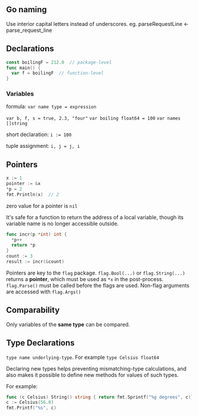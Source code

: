 ## Go naming

Use interior capital letters instead of underscores.
eg. parseRequestLine <- parse_request_line

## Declarations

```go
const boilingF = 212.0  // package-level
func main() {
  var f = boilingF  // function-level
}
```

### Variables

formula: `var name type = expression`

`var b, f, s = true, 2.3, "four"`
`var boiling float64 = 100`
`var names []string`

short declaration: `i := 100`

tuple assignment: `i, j = j, i`

## Pointers

```go
x := 1
pointer := &x
*p = 2
fmt.Println(x)  // 2
```

zero value for a pointer is `nil`

It's safe for a function to return the address of a local variable, though its variable name is no longer accessible outside.

```go
func incr(p *int) int {
  *p++
  return *p
}
count := 3
result := incr(&count)
```

Pointers are key to the `flag` package. `flag.Bool(...)` or `flag.String(...)` returns a **pointer**, which must be used as `*x` in the post-process. `flag.Parse()` must be called before the flags are used. Non-flag arguments are accessed with `flag.Args()`

## Comparability

Only variables of the **same type** can be compared.

## Type Declarations

`type name underlying-type`. For example `type Celsius float64`

Declaring new types helps preventing mismatching-type calculations, and also makes it possible to define new methods for values of such types.

For example:
```go
func (c Celsius) String() string { return fmt.Sprintf("%g degrees", c)}
c := Celsius(56.0)
fmt.Printf("%s", c)
```
